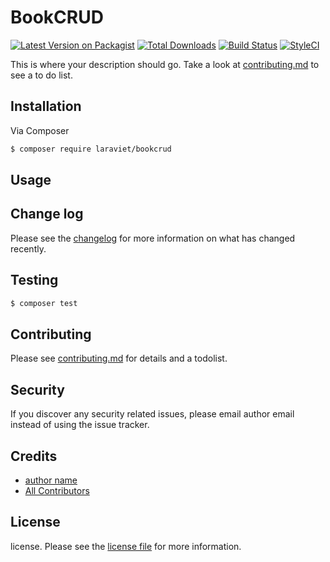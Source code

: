 # BookCRUD

[![Latest Version on Packagist][ico-version]][link-packagist]
[![Total Downloads][ico-downloads]][link-downloads]
[![Build Status][ico-travis]][link-travis]
[![StyleCI][ico-styleci]][link-styleci]

This is where your description should go. Take a look at [contributing.md](contributing.md) to see a to do list.

## Installation

Via Composer

``` bash
$ composer require laraviet/bookcrud
```

## Usage

## Change log

Please see the [changelog](changelog.md) for more information on what has changed recently.

## Testing

``` bash
$ composer test
```

## Contributing

Please see [contributing.md](contributing.md) for details and a todolist.

## Security

If you discover any security related issues, please email author email instead of using the issue tracker.

## Credits

- [author name][link-author]
- [All Contributors][link-contributors]

## License

license. Please see the [license file](license.md) for more information.

[ico-version]: https://img.shields.io/packagist/v/laraviet/bookcrud.svg?style=flat-square
[ico-downloads]: https://img.shields.io/packagist/dt/laraviet/bookcrud.svg?style=flat-square
[ico-travis]: https://img.shields.io/travis/laraviet/bookcrud/master.svg?style=flat-square
[ico-styleci]: https://styleci.io/repos/12345678/shield

[link-packagist]: https://packagist.org/packages/laraviet/bookcrud
[link-downloads]: https://packagist.org/packages/laraviet/bookcrud
[link-travis]: https://travis-ci.org/laraviet/bookcrud
[link-styleci]: https://styleci.io/repos/12345678
[link-author]: https://github.com/laraviet
[link-contributors]: ../../contributors
